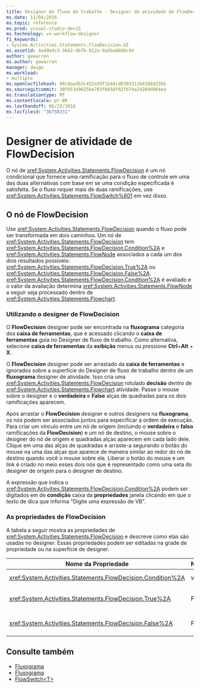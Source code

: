 ```yaml
---
title: Designer de fluxo de trabalho - Designer de atividade de FlowDecision
ms.date: 11/04/2016
ms.topic: reference
ms.prod: visual-studio-dev15
ms.technology: vs-workflow-designer
f1_keywords:
- System.Activities.Statements.FlowDecision.UI
ms.assetid: 4a49edc3-3662-4b7b-812e-0a5ba00d6c94
author: gewarren
ms.author: gewarren
manager: douge
ms.workload:
- multiple
ms.openlocfilehash: 08c8aadb3c452a59f1b44cd030331164384d23bb
ms.sourcegitcommit: 30f653d9625ba763f6b58f02fb74a24204d064ea
ms.translationtype: MT
ms.contentlocale: pt-BR
ms.lasthandoff: 06/25/2018
ms.locfileid: "36758331"
---
```

# <a name="flowdecision-activity-designer"></a>Designer de atividade de FlowDecision

O nó de <xref:System.Activities.Statements.FlowDecision> é um nó condicional que fornece uma ramificação para o fluxo de controle em uma das duas alternativas com base em se uma condição especificada é satisfeita. Se o fluxo requer mais de duas ramificações, use <xref:System.Activities.Statements.FlowSwitch%601> em vez disso.

## <a name="the-flowdecision-node"></a>O nó de FlowDecision

Use <xref:System.Activities.Statements.FlowDecision> quando o fluxo pode ser transformada em dois caminhos. Um nó de <xref:System.Activities.Statements.FlowDecision> tem <xref:System.Activities.Statements.FlowDecision.Condition%2A> e <xref:System.Activities.Statements.FlowNode> associados a cada um dos dois resultados possíveis: <xref:System.Activities.Statements.FlowDecision.True%2A> ou <xref:System.Activities.Statements.FlowDecision.False%2A>. <xref:System.Activities.Statements.FlowDecision.Condition%2A> é avaliado e o valor da avaliação determina <xref:System.Activities.Statements.FlowNode> a seguir seja processado dentro de <xref:System.Activities.Statements.Flowchart>.

### <a name="using-the-flowdecision-designer"></a>Utilizando o designer de FlowDecision

O **FlowDecision** designer pode ser encontrada na **fluxograma** categoria dos **caixa de ferramentas**, que é acessado clicando o **caixa de ferramentas** guia no Designer de fluxo de trabalho. Como alternativa, selecione **caixa de ferramentas** da **exibição** menus ou pressione **Ctrl**+**Alt** + **X**.

O **FlowDecision** designer pode ser arrastado da **caixa de ferramentas** e ignorados sobre a superfície do Designer de fluxo de trabalho dentro de um **fluxograma** designer de atividade. Isso cria uma <xref:System.Activities.Statements.FlowDecision> rotulado **decisão** dentro de <xref:System.Activities.Statements.Flowchart> atividade. Passe o mouse sobre o designer e o **verdadeira** e **False** alças de quadradas para os dois ramificações aparecem.

Após arrastar o **FlowDecision** designer e outros designers na **fluxograma**, os nós podem ser associados juntos para especificar a ordem de execução. Para criar um vínculo entre um nó de origem (incluindo o **verdadeira** e **falso** ramificações da **FlowDecision**) e um nó de destino, o mouse sobre o designer do nó de origem e quadradas alças aparecem em cada lado dele. Clique em uma das alças de quadradas e arraste-a segurando o botão do mouse na uma das alças que aparece de maneira similar ao redor do nó de destino quando você o mouse sobre ele. Liberar o botão do mouse e um link é criado no meio esses dois nós que é representado como uma seta do designer de origem para o designer de destino.

A expressão que indica o <xref:System.Activities.Statements.FlowDecision.Condition%2A> podem ser digitados em de **condição** caixa da **propriedades** janela clicando em que o texto de dica que informa "Digite uma expressão de VB".

### <a name="the-flowdecision-properties"></a>As propriedades de FlowDecision

A tabela a seguir mostra as propriedades de <xref:System.Activities.Statements.FlowDecision> e descreve como elas são usadas no designer. Essas propriedades podem ser editadas na grade de propriedade ou na superfície de designer.

|Nome da Propriedade|Necessária|Uso|
|-------------------|--------------|-----------|
|<xref:System.Activities.Statements.FlowDecision.Condition%2A>|verdadeiro|A condição que determina que caminho o controle de fluxo leva.|
|<xref:System.Activities.Statements.FlowDecision.True%2A>|False|O caminho tomada pelo controle de fluxo se <xref:System.Activities.Statements.FlowDecision.Condition%2A> estiver satisfeito.|
|<xref:System.Activities.Statements.FlowDecision.False%2A>|False|O caminho tomada pelo controle de fluxo se <xref:System.Activities.Statements.FlowDecision.Condition%2A> não estiver satisfeito.|

## <a name="see-also"></a>Consulte também

- [Fluxograma](../workflow-designer/flowchart-activity-designers.md)
- [Fluxograma](../workflow-designer/flowchart-activity-designer.md)
- [FlowSwitch\<T>](../workflow-designer/flowswitch-t-activity-designer.md)